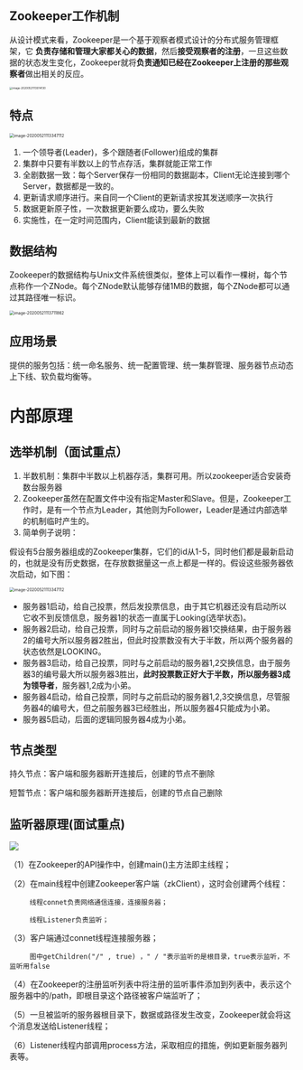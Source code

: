 ## Zookeeper工作机制
从设计模式来看，Zookeeper是一个基于观察者模式设计的分布式服务管理框架，它 **负责存储和管理大家都关心的数据**，然后**接受观察者的注册**，一旦这些数据的状态发生变化，Zookeeper就将**负责通知已经在Zookeeper上注册的那些观察者**做出相关的反应。

<img src="/Volumes/MAC文件/MyLearning/中间件/images/image-20200521113014130.png" alt="image-20200521113014130" style="zoom: 33%;" />

## 特点

<img src="/Volumes/MAC文件/MyLearning/中间件/images/image-20200521113347112.png" alt="image-20200521113347112" style="zoom:50%;" />

1. 一个领导者(Leader)，多个跟随者(Follower)组成的集群
2. 集群中只要有半数以上的节点存活，集群就能正常工作
3. 全剧数据一致：每个Server保存一份相同的数据副本，Client无论连接到哪个Server，数据都是一致的。
4. 更新请求顺序进行。来自同一个Client的更新请求按其发送顺序一次执行
5. 数据更新原子性，一次数据更新要么成功，要么失败
6. 实施性，在一定时间范围内，Client能读到最新的数据

## 数据结构

Zookeeper的数据结构与Unix文件系统很类似，整体上可以看作一棵树，每个节点称作一个ZNode。每个ZNode默认能够存储1MB的数据，每个ZNode都可以通过其路径唯一标识。

<img src="/Volumes/MAC文件/MyLearning/中间件/images/image-20200521113711862.png" alt="image-20200521113711862" style="zoom:50%;" />

## 应用场景

提供的服务包括：统一命名服务、统一配置管理、统一集群管理、服务器节点动态上下线、软负载均衡等。

# 内部原理

## 选举机制（面试重点）

1. 半数机制：集群中半数以上机器存活，集群可用。所以zookeeper适合安装奇数台服务器
2. Zookeeper虽然在配置文件中没有指定Master和Slave。但是，Zookeeper工作时，是有一个节点为Leader，其他则为Follower，Leader是通过内部选举的机制临时产生的。
3. 简单例子说明：

假设有5台服务器组成的Zookeeper集群，它们的id从1-5，同时他们都是最新启动的，也就是没有历史数据，在存放数据量这一点上都是一样的。假设这些服务器依次启动，如下图：

<img src="/Volumes/MAC文件/MyLearning/中间件/images/image-20200521113347112.png" alt="image-20200521113347112" style="zoom:50%;" />

- 服务器1启动，给自己投票，然后发投票信息，由于其它机器还没有启动所以它收不到反馈信息，服务器1的状态一直属于Looking(选举状态)。
- 服务器2启动，给自己投票，同时与之前启动的服务器1交换结果，由于服务器2的编号大所以服务器2胜出，但此时投票数没有大于半数，所以两个服务器的状态依然是LOOKING。
- 服务器3启动，给自己投票，同时与之前启动的服务器1,2交换信息，由于服务器3的编号最大所以服务器3胜出，**此时投票数正好大于半数，所以服务器3成为领导者**，服务器1,2成为小弟。
- 服务器4启动，给自己投票，同时与之前启动的服务器1,2,3交换信息，尽管服务器4的编号大，但之前服务器3已经胜出，所以服务器4只能成为小弟。
- 服务器5启动，后面的逻辑同服务器4成为小弟。

## 节点类型

持久节点：客户端和服务器断开连接后，创建的节点不删除

短暂节点：客户端和服务器断开连接后，创建的节点自己删除

## 监听器原理(面试重点)

![](https://img-blog.csdnimg.cn/20181129152427184.png?x-oss-process=image/watermark,type_ZmFuZ3poZW5naGVpdGk,shadow_10,text_aHR0cHM6Ly9ibG9nLmNzZG4ubmV0L3d4MTUyODE1OTQwOQ==,size_16,color_FFFFFF,t_70)

（1）在Zookeeper的API操作中，创建main()主方法即主线程；

（2）在main线程中创建Zookeeper客户端（zkClient），这时会创建两个线程：

         线程connet负责网络通信连接，连接服务器；
    
         线程Listener负责监听；

（3）客户端通过connet线程连接服务器；

         图中getChildren("/" , true) ，" / "表示监听的是根目录，true表示监听，不监听用false

（4）在Zookeeper的注册监听列表中将注册的监听事件添加到列表中，表示这个服务器中的/path，即根目录这个路径被客户端监听了；

（5）一旦被监听的服务器根目录下，数据或路径发生改变，Zookeeper就会将这个消息发送给Listener线程；

（6）Listener线程内部调用process方法，采取相应的措施，例如更新服务器列表等。